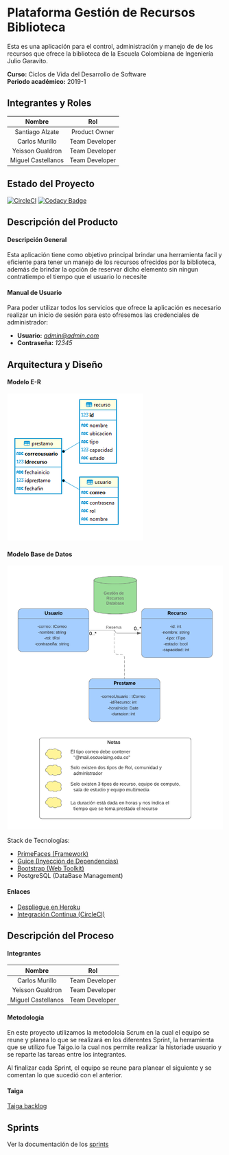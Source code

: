 # Plataforma Gestión de Recursos Biblioteca
Esta es una aplicación para el control, administración y manejo de de los recursos que ofrece la biblioteca de la Escuela Colombiana de Ingeniería Julio Garavito.

**Curso:** Ciclos de Vida del Desarrollo de Software \
**Periodo académico:** 2019-1


## Integrantes y Roles

|     Nombre    |     Rol         |
|:--------------:|:-------------: |
|Santiago Alzate |Product Owner    |
|Carlos Murillo |Team Developer   |
|Yeisson Gualdron |Team Developer   |
|Miguel Castellanos |Team Developer   |


## Estado del Proyecto
[![CircleCI](https://circleci.com/gh/2019-2-PROYCVDS-2LATE/Proyecto2Late.svg?style=svg)](https://circleci.com/gh/2019-2-PROYCVDS-2LATE/Proyecto2Late)
[![Codacy Badge](https://api.codacy.com/project/badge/Grade/e5b5663479854ad190e80fdeb1c6be05)](https://www.codacy.com/manual/Camu10/Proyecto2Late?utm_source=github.com&amp;utm_medium=referral&amp;utm_content=2019-2-PROYCVDS-2LATE/Proyecto2Late&amp;utm_campaign=Badge_Grade)


## Descripción del Producto

#### Descripción General
Esta aplicación tiene como objetivo principal brindar una herramienta facil y eficiente para tener un manejo de los recursos ofrecidos por la biblioteca, además de brindar la opción de reservar dicho elemento sin ningun contratiempo el tiempo que el usuario lo necesite 


#### Manual de Usuario
Para poder utilizar todos los servicios que ofrece la aplicación es necesario realizar un inicio de sesión para esto ofresemos las credenciales de administrador:
+ **Usuario:** *admin@admin.com*
+ **Contraseña:** *12345*



## Arquitectura y Diseño
#### Modelo E-R
![](resources/modelos/ER.png)

#### Modelo Base de Datos
![](resources/modelos/Modelo.png)

Stack de Tecnologías:
   * [PrimeFaces (Framework)](https://www.primefaces.org/)
   * [Guice (Inyección de Dependencias)](https://github.com/google/guice)
   * [Bootstrap (Web Toolkit)](https://getbootstrap.com/)
   * PostgreSQL (DataBase Management)


#### Enlaces
+ [Despliegue en Heroku](https://cvds-proyecto.herokuapp.com/)
+ [Integración Continua (CircleCI)](https://circleci.com/gh/2019-2-PROYCVDS-2LATE/Proyecto2Late)


## Descripción del Proceso
#### Integrantes
|     Nombre    |     Rol         |
|:--------------:|:-------------: |
|Carlos Murillo |Team Developer   |
|Yeisson Gualdron |Team Developer   |
|Miguel Castellanos |Team Developer   |

#### Metodología
En este proyecto utilizamos la metodoloía Scrum en la cual
el equipo se reune y planea lo que se realizará en los diferentes 
Sprint, la herramienta que se utilizo fue Taigo.io la cual nos
permite realizar la historiade usuario y se reparte las tareas 
entre los integrantes.
 
 Al finalizar cada Sprint, el equipo se reune para planear el siguiente y
 se comentan lo que sucedió con el anterior.
 
#### Taiga
[Taiga backlog](https://tree.taiga.io/project/camu10-gestion-de-recursos-biblioteca/backlog)

## Sprints
Ver la documentación de los [sprints](resources/sprints/Sprints.md)